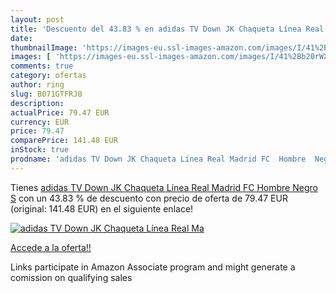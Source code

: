 ```yaml
---
layout: post
title: 'Descuento del 43.83 % en adidas TV Down JK Chaqueta Línea Real Ma'
date: 
thumbnailImage: 'https://images-eu.ssl-images-amazon.com/images/I/41%2Bb20rWXfL._SL200_.jpg'
images: [ 'https://images-eu.ssl-images-amazon.com/images/I/41%2Bb20rWXfL._SL200_.jpg' ]
comments: true
category: ofertas
author: ring
slug: B071GTFRJ8
description:
actualPrice: 79.47 EUR
currency: EUR
price: 79.47
comparePrice: 141.48 EUR
inStock: true
prodname: 'adidas TV Down JK Chaqueta Línea Real Madrid FC  Hombre  Negro  S'
---
```


Tienes [adidas TV Down JK Chaqueta Línea Real Madrid FC  Hombre  Negro  S](https://www.amazon.es/dp/B071GTFRJ8/?tag=tolees-21) con un 43.83 % de descuento con precio de oferta de 79.47 EUR (original: 141.48 EUR) en el siguiente enlace!

[![adidas TV Down JK Chaqueta Línea Real Ma](https://images-eu.ssl-images-amazon.com/images/I/41%2Bb20rWXfL._SL200_.jpg)](https://www.amazon.es/dp/B071GTFRJ8/?tag=tolees-21)

[Accede a la oferta!!](https://www.amazon.es/dp/B071GTFRJ8/?tag=tolees-21)

Links participate in Amazon Associate program and might generate a comission on qualifying sales


